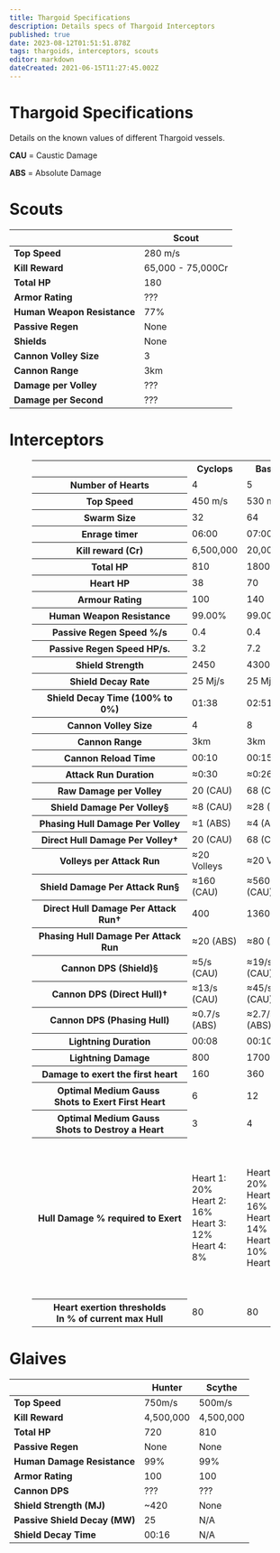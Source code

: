 ```yaml
---
title: Thargoid Specifications
description: Details specs of Thargoid Interceptors
published: true
date: 2023-08-12T01:51:51.878Z
tags: thargoids, interceptors, scouts
editor: markdown
dateCreated: 2021-06-15T11:27:45.002Z
---
```


# Thargoid Specifications
Details on the known values of different Thargoid vessels.

**CAU** = Caustic Damage

**ABS** = Absolute Damage

# Scouts
|                             | **Scout**         |
| --------------------------- | ----------------- |
| **Top Speed**               | 280 m/s           |
| **Kill Reward**             | 65,000 - 75,000Cr |
| **Total HP**                | 180               |
| **Armor Rating**            | ???               |
| **Human Weapon Resistance** | 77%               |
| **Passive Regen**           | None              |
| **Shields**                 | None              |
| **Cannon Volley Size**      | 3                 |
| **Cannon Range**            | 3km               |
| **Damage per Volley**       | ???               |
| **Damage per Second**       | ???               |

# Interceptors

<link rel="stylesheet" href="thargoid-specs.css">

<figure>
  <table>
    <tbody>
      <tr>
        <th scope="col">&nbsp;                </th>
        <th scope="col"><strong>Cyclops</strong></th></th>
        <th scope="col"><strong>Basilisk</strong></th>
        <th scope="col"><strong>Medusa</strong></th>
        <th scope="col"><strong>Hydra</strong></th>
            <th scope="col"><strong>Orthrus</strong></th>
      </tr>
      <tr>
        <th scope="row"><strong>Number of Hearts</strong></th>
        <td>4</td>
        <td>5</td>
        <td>6</td>
        <td>8</td>
        <td>0</td>
      </tr>
      <tr>
        <th scope="row"><strong>Top Speed</strong></th>
        <td>450 m/s</td>
        <td>530 m/s</td>
        <td>450 m/s</td>
        <td>450 m/s</td>
        <td>115 m/s</td>
      </tr>
      <tr>
        <th scope="row"><strong>Swarm Size</strong>
        </th>
        <td>32</td>
        <td>64</td>
        <td>96</td>
        <td>128</td>
        <td>N/A</td>
      </tr>
      <tr>
        <th scope="row"><strong>Enrage timer</strong></th>
        <td>06:00</td>
        <td>07:00</td>
        <td>07:00</td>
        <td>08:00</td>
        <td>N/A</td>
      </tr>
      <tr>
        <th scope="row"><strong>Kill reward (Cr)</strong></th>
        <td>6,500,000</td>
        <td>20,000,000</td>
        <td>34,000,000</td>
        <td>50,000,000</td>
        <td>40,000,000</td>
      </tr>
      <tr>
        <th scope="row"><strong>Total HP</strong></th>
        <td>810</td>
        <td>1800</td>
        <td>2500</td>
        <td>3240</td>
        <td>???</td>
      </tr>
      <tr>
        <th scope="row"><strong>Heart HP</strong></th>
        <td>38</td>
        <td>70</td>
        <td>70</td>
        <td>140</td>
        <td>N/A</td>
      </tr>
      <tr>
        <th scope="row"><strong>Armour Rating</strong> </th>
        <td>100</td>
        <td>140</td>
        <td>175</td>
        <td>220</td>
        <td>???</td>
      </tr>
      <tr>
        <th scope="row"><strong>Human Weapon Resistance</strong></th>
        <td>99.00%</td>
        <td>99.00%</td>
        <td>99.00%</td>
        <td>99.00%</td>
        <td>99.00%</td>
      </tr>
      <tr>
        <th scope="row"><strong>Passive Regen Speed %/s</strong></th>
        <td>0.4</td>
        <td>0.4</td>
        <td>0.4</td>
        <td>0.4</td>
        <td>N/A</td>
      </tr>
      <tr>
        <th scope="row"><strong>Passive Regen Speed HP/s.</strong></th>
        <td>3.2</td>
        <td>7.2</td>
        <td>10</td>
        <td>12.8</td>
        <td>N/A</td>
      </tr>
      <tr>
        <th scope="row"><strong>Shield Strength</strong></th>
        <td>2450</td>
        <td>4300</td>
        <td>6150</td>
        <td>8000</td>
        <td>6250</td>
      </tr>
      <tr>
        <th scope="row"></strong>Shield Decay Rate</strong></th>
        <td>25 Mj/s</td>
        <td>25 Mj/s</td>
        <td>25 Mj/s</td>
        <td>25 Mj/s</td>
                <td>25 Mj/s</td>
      </tr>
      <tr>
        <th scope="row"><strong>Shield Decay Time (100% to 0%)</strong></th>
        <td>01:38</td>
        <td>02:51</td>
        <td>04:05</td>
        <td>05:19</td>
        <td>04:10</td>
      </tr>
      <tr>
        <th scope="row"><strong>Cannon Volley Size</strong></th>
        <td>4</td>
        <td>8</td>
        <td>12</td>
        <td>12</td>
        <td>N/A</td>
      </tr>
      <tr>
        <th scope="row"><strong>Cannon Range</strong></th>
        <td>3km</td>
        <td>3km</td>
        <td>3km</td>
        <td>3km</td>
        <td>N/A</td>
      </tr>
      <tr>
        <th scope="row"><strong>Cannon Reload Time</strong></th>
        <td>00:10</td>
        <td>00:15</td>
        <td>00:10</td>
        <td>00:05</td>
        <td>N/A</td>
      </tr>
      <tr>
        <th scope="row"><strong>Attack Run Duration</strong></th>
        <td>≈0:30</td>
        <td>≈0:26</td>
        <td>≈0:26</td>
        <td>≈0:20</td>
        <td>N/A</td>
      </tr>
      <tr>
        <th scope="row"><strong>Raw Damage per Volley</strong></th>
        <td>20 (CAU)</td>
        <td>68 (CAU)</td>
        <td>132 (CAU)</td>
        <td>162 (CAU)</td>
        <td>N/A</td>
      </tr>
      <tr>
        <th scope="row"><strong>Shield Damage Per Volley§</strong></th>
        <td>≈8 (CAU)</td>
        <td>≈28 (CAU)</td>
        <td>≈53 (CAU)</td>
        <td>≈65 (CAU)</td>
        <td>N/A</td>
      </tr>
      <tr>
        <th scope="row"><strong>Phasing Hull Damage Per Volley</strong></td>
        <td>≈1 (ABS)</td>
        <td>≈4 (ABS)</td>
        <td>≈12 (ABS)</td>
        <td>≈12 (ABS)</td>
                <td>N/A</td>
      </tr>
      <tr>
        <th scope="row"><strong>Direct Hull Damage Per Volley†</strong></th>
        <td>20 (CAU)</td>
        <td>68 (CAU)</td>
        <td>132 (CAU)</td>
        <td>162 (CAU)</td>
        <td>N/A</td>
      </tr>
      <tr>
        <th scope="row"><strong>Volleys per Attack Run</strong></th>
        <td>≈20 Volleys</td>
        <td>≈20 Volleys</td>
        <td>≈18 Volleys</td>
        <td>≈13 Volleys</td>
        <td>N/A</td>
      </tr>
      <tr>
        <th scope="row"><strong>Shield Damage Per Attack Run§</strong></th>
        <td>≈160 (CAU)</td>
        <td>≈560 (CAU)</td>
        <td>≈954 (CAU)</td>
        <td>≈854 (CAU)</td>
        <td>N/A</td>
      </tr>
      <tr>
        <th scope="row"><strong>Direct Hull Damage Per Attack Run†</strong></th>
        <td>400</td>
        <td>1360</td>
        <td>2376</td>
        <td>2119</td>
        <td>N/A</td>
      </tr>
      <tr>
        <th scope="row"><strong>Phasing Hull Damage Per Attack Run</strong></th>
        <td>≈20 (ABS)</td>
        <td>≈80 (ABS)</td>
        <td>≈216 (ABS)</td>
        <td>≈156 (ABS)</td>
        <td>N/A</td>
      </tr>
      <tr>
        <th scope="row"><strong>Cannon DPS (Shield)§</strong></th>
        <td>≈5/s (CAU)</td>
        <td>≈19/s (CAU)</td>
        <td>≈35/s (CAU)</td>
        <td>≈43/s (CAU)</td>
        <td>N/A</td>
      </tr>
      <tr>
        <th scope="row"><strong>Cannon DPS (Direct Hull)†</strong></th>
        <td>≈13/s (CAU)</td>
        <td>≈45/s (CAU)</td>
        <td>≈88/s (CAU)</td>
        <td>≈109/s (CAU)</td>
        <td>N/A</td>
      </tr>
      <tr>
        <th scope="row"><strong>Cannon DPS (Phasing Hull)</strong></th>
        <td>≈0.7/s (ABS)</td>
        <td>≈2.7/s (ABS)</td>
        <td>≈8/s (ABS)</td>
        <td>≈8/s (ABS)</td>
        <td>N/A</td>
      </tr>
      <tr>
        <th scope="row"><strong>Lightning Duration</strong></th>
        <td>00:08</td>
        <td>00:10</td>
        <td>00:12</td>
        <td>00:14</td>
        <td>N/A</td>
      </tr>
      <tr>
        <th scope="row"><strong>Lightning Damage</strong></th>
        <td>800</td>
        <td>1700</td>
        <td>2800</td>
        <td>4400</td>
        <td>N/A</td>
      </tr>
      <tr>
        <th scope="row"><strong>Damage to exert the first heart</strong></td>
        <td>160</td>
        <td>360</td>
        <td>500</td>
        <td>640</td>
                <td>N/A</td>
      </tr>
      <tr>
        <th scope="row"><strong>Optimal Medium Gauss&nbsp;</strong><br><strong>Shots to Exert First Heart</strong></th>
        <td>6</td>
        <td>12</td>
        <td>24</td>
        <td>44</td>
        <td>N/A</td>
      </tr>
      <tr>
        <th scope="row"><strong>Optimal Medium Gauss&nbsp;<br>Shots to Destroy a Heart</strong></th>
        <td>3</td>
        <td>4</td>
        <td>5</td>
        <td>13</td>
        <td>N/A</td>
      </tr>
      <tr>
        <th scope="row"><strong>Hull Damage % required to Exert</strong></th>
        <td>Heart 1: 20%&nbsp;<br>Heart 2: 16%&nbsp;<br>Heart 3: 12%&nbsp;<br>Heart 4: 8%
        </td>
        <td>Heart 1: 20%<br>Heart 2: 16%<br>Heart 3: 14%<br>Heart 4: 10%<br>Heart 5: 8%
        </td>
        <td>Heart 1: 20%&nbsp;<br>Heart 2: 17%&nbsp;<br>Heart 3: 15%<br>Heart 4: 12%<br>Heart 5: 10%<br>Heart 6: 7%
        </td>
        <td>Heart 1: 20%<br>Heart 2: 18%<br>Heart 3: 16%<br>Heart 4: 14%<br>Heart 5: 12%<br>Heart 6: 10%<br>Heart 7: 8%<br>Heart 8: 6%
        </td>
        <td>N/A</td>
      </tr>
      <tr>
        <th scope="row"><strong>Heart exertion thresholds<br>In % of current max Hull</style></th>
        <td>80</td>
        <td>80</td>
        <td>80</td>
        <td>80</td>
        <td>N/A</td>
      </tr>
    </tbody>
  </table>
</figure>

# Glaives

|                               | **Hunter** | **Scythe** |
| ----------------------------- | ---------- | ---------- |
| **Top Speed**                 | 750m/s     | 500m/s     |
| **Kill Reward**               | 4,500,000  | 4,500,000  |
| **Total HP**                  | 720        | 810        |
| **Passive Regen**             | None       | None       |
| **Human Damage Resistance**   | 99%        | 99%        |
| **Armor Rating**              | 100        | 100        |
| **Cannon DPS**                | ???        | ???        |
| **Shield Strength (MJ)**      | ~420       | None       |
| **Passive Shield Decay (MW)** | 25         | N/A        |
| **Shield Decay Time**         | 00:16      | N/A        |